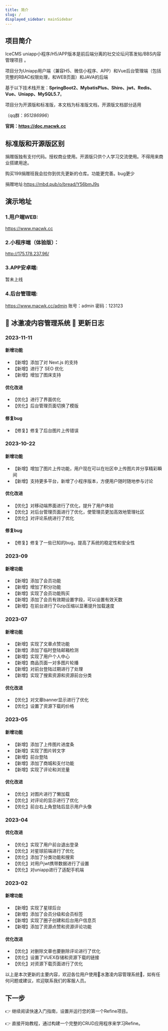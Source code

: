 ```yaml
---
title: 简介
slug: /
displayed_sidebar: mainSidebar
---
```


## 项目简介

IceCMS uniapp小程序/H5/APP版本是前后端分离的社交论坛问答发帖/BBS内容管理项目 。

项目分为Uniapp用户端（兼容H5、微信小程序、APP）和Vue后台管理端（包括完整的RBAC权限处理，和WEB页面）和JAVA的后端

基于以下技术栈开发：**SpringBoot2、MybatisPlus、Shiro、jwt、Redis、Vue、Uniapp、MySQL5.7**。

项目分为开源版和标准版，本文档为标准版文档，开源版文档部分适用

（qq群：*951286996*）


**官网：https://doc.macwk.cc**

## 标准版和开源版区别

捐赠版独有支付代码。授权商业使用。开源版只供个人学习交流使用。不得用来商业搭建用途。

购买199捐赠班我会拉你到优先更新的仓库。功能更完善。bug更少


捐赠地址:https://mbd.pub/o/bread/Y56bmJ9s

## 演示地址

### 1.用户端WEB:

https://www.macwk.cc

### 2.小程序端（体验版）：

http://175.178.237.96/

### 3.APP安卓端:

暂未上线

### 4.后台管理端:

https://www.macwk.cc/admin 账号：admin 密码：123123



## 🌈 冰激凌内容管理系统 🍦 更新日志

### 2023-11-11

#### 新增功能
- 【新增】添加了对 Next.js 的支持
- 【新增】进行了 SEO 优化
- 【新增】增加了图床支持

#### 优化改进
- 【优化】进行了界面优化
- 【优化】后台管理页面切换了模版

#### 修复bug
- 【修复】修复了后台图片上传错误

### 2023-10-22

#### 新增功能
- 【新增】增加了图片上传功能，用户现在可以在社区中上传图片并分享精彩瞬间
- 【新增】支持更多平台，新增了小程序版本，方便用户随时随地参与讨论

#### 优化改进
- 【优化】对移动端界面进行了优化，提升了用户体验
- 【优化】对后台管理页面进行了优化，使管理员更加高效地管理社区
- 【优化】对评论系统进行了优化

#### 修复bug
- 【修复】修复了一些已知的bug，提高了系统的稳定性和安全性

### 2023-09

#### 新增功能
- 【新增】添加了会员功能
- 【新增】增加了积分功能
- 【新增】实现了会员功能购买
- 【新增】添加了会员有效期设置字段，可以设置有效天数
- 【新增】在前台进行了Gzip压缩以显著提升加载速度

### 2023-07

#### 新增功能
- 【新增】实现了文章点赞功能
- 【新增】添加了临时登陆邮箱检测
- 【新增】实现了用户个人中心
- 【新增】商品页面一对多图片轮播
- 【新增】对前台登陆过期进行了处理
- 【新增】实现了搜索资源和资源前台分类

#### 优化改进
- 【优化】对文章banner显示进行了优化
- 【优化】设置了资源下载的价格

### 2023-05

#### 新增功能
- 【新增】添加了上传图片进度条
- 【新增】实现了图片转文字
- 【新增】前台登陆
- 【新增】添加了商城和支付功能
- 【新增】实现了评论和浏览量

#### 优化改进
- 【优化】对图片进行了懒加载
- 【优化】对评论的显示进行了优化
- 【优化】前台右上角登陆后显示用户头像

### 2023-04

#### 优化改进
- 【优化】实现了用户前台退出登录
- 【优化】对星球前端进行了优化
- 【优化】添加了分类功能和搜索
- 【优化】对用户jwt携带数据进行了设置
- 【优化】对uniapp进行了适配手机端

### 2023-02

#### 新增功能
- 【新增】实现了星球后台
- 【新增】添加了会员分级和会员标签
- 【新增】实现了圈子创建和后台用户信息页
- 【新增】添加了资源点赞和资源评论功能

#### 优化改进
- 【优化】对删除文章也要删除评论进行了优化
- 【优化】设置了VUEX存储和资源下载的链接
- 【优化】对资源下载页面进行了优化


以上是本次更新的主要内容，欢迎各位用户使用🌈冰激凌内容管理系统🍦，如有任何问题或建议，欢迎联系我们的客服人员。

## 下一步

👉 继续阅读快速入门指南，设置并运行您的第一个Refine项目。

👉 直接开始教程，通过构建一个完整的CRUD应用程序来学习Refine。
